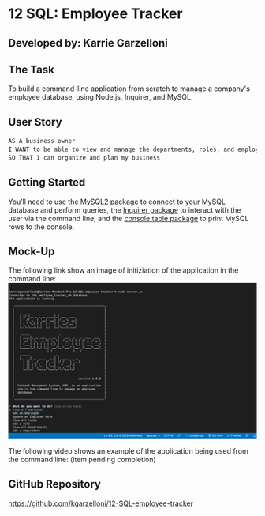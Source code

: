 # 12 SQL: Employee Tracker 

## Developed by: Karrie Garzelloni 

## The Task
To build a command-line application from scratch to manage a company's employee database, using Node.js, Inquirer, and MySQL.

## User Story

```md
AS A business owner
I WANT to be able to view and manage the departments, roles, and employees in my company
SO THAT I can organize and plan my business
```
## Getting Started

You’ll need to use the [MySQL2 package](https://www.npmjs.com/package/mysql2) to connect to your MySQL database and perform queries, the [Inquirer package](https://www.npmjs.com/package/inquirer) to interact with the user via the command line, and the [console.table package](https://www.npmjs.com/package/console.table) to print MySQL rows to the console.

## Mock-Up

The following link show an image of initiziation of the application in the command line:
![a screen shot of the command-line employee management application](./Assets/screen-shot-employee-tracker.png)

The following video shows an example of the application being used from the command line: (item pending completion)

## GitHub Repository 

https://github.com/kgarzelloni/12-SQL-employee-tracker


